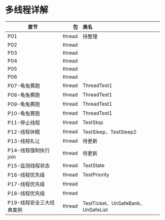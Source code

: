 # 多线程详解
章节|包|类名
---|---:|:---|
P01|thread|待整理|
P02|thread||
P03|thread||
P04|thread||
P05|thread||
P06|thread||
P07-龟兔赛跑|thread|ThreadTest1|
P08-龟兔赛跑|thread|ThreadTest1|
P09-龟兔赛跑|thread|ThreadTest1|
P10-龟兔赛跑|thread|ThreadTest1|
P11-停止线程|thread|TestStop|
P12-线程休眠|thread|TestSleep、TestSleep2|
P13-线程礼让|thread|待更新|
P14-线程强制执行join|thread|待更新|
P15-监测线程状态|thread|TestState|
P16-线程优先级|thread|TestPriority|
P17-线程优先级|thread||
P18-线程优先级|thread||
P19-线程安全三大经典案例|thread|TestTicket、UnSafeBank、UnSafeList|





